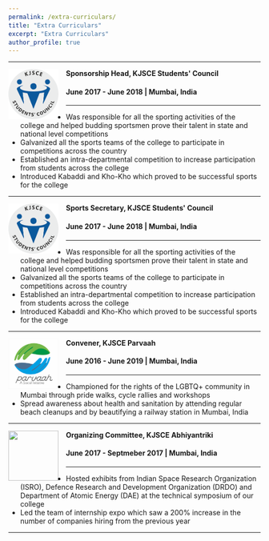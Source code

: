 ```yaml
---
permalink: /extra-curriculars/
title: "Extra Curriculars"
excerpt: "Extra Curriculars"
author_profile: true
---
```

-----
<img align="left" height="100" width="100" src="../images/stuco.png" style="padding-right:15px">

**Sponsorship Head, KJSCE Students' Council**
#### June 2017 - June 2018 | Mumbai, India

-----
* Was responsible for all the sporting activities of the college and helped budding sportsmen prove their talent in state and national level competitions
* Galvanized all the sports teams of the college to participate in competitions across the country
* Established an intra-departmental competition to increase participation from students across the college
* Introduced Kabaddi and Kho-Kho which proved to be successful sports for the college <br>

-----
<img align="left" height="100" width="100" src="../images/stuco.png" style="padding-right:15px">

**Sports Secretary, KJSCE Students' Council**
#### June 2017 - June 2018 | Mumbai, India

-----
* Was responsible for all the sporting activities of the college and helped budding sportsmen prove their talent in state and national level competitions
* Galvanized all the sports teams of the college to participate in competitions across the country
* Established an intra-departmental competition to increase participation from students across the college
* Introduced Kabaddi and Kho-Kho which proved to be successful sports for the college <br>

-----

<img align="left" height="100" width="100" src="../images/parvaah.png" style="padding-right:15px">

**Convener, KJSCE Parvaah**
#### June 2016 - June 2019 | Mumbai, India

-----
* Championed for the rights of the LGBTQ+ community in Mumbai through pride walks, cycle rallies and workshops
* Spread awareness about health and sanitation by attending regular beach cleanups and by beautifying a railway station in Mumbai, India <br>

-----
<img align="left" height="100" width="100" src="../images/abhiyantriki.png" style="padding-right:15px">

**Organizing Committee, KJSCE Abhiyantriki**
#### June 2017 - Septmeber 2017 | Mumbai, India

-----
* Hosted exhibits from Indian Space Research Organization (ISRO), Defence Research and Development Organization (DRDO) and Department of Atomic Energy (DAE) at the technical symposium of our college
* Led the team of internship expo which saw a 200% increase in the number of companies hiring from the previous year <br>

-----

